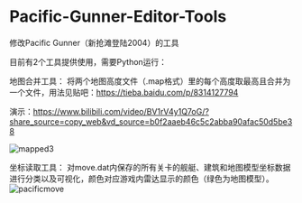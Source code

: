# Pacific-Gunner-Editor-Tools
修改Pacific Gunner（新抢滩登陆2004）的工具

目前有2个工具提供使用，需要Python运行：

地图合并工具：
将两个地图高度文件（.map格式）里的每个高度取最高且合并为一个文件，用法见贴吧：https://tieba.baidu.com/p/8314127794


演示：https://www.bilibili.com/video/BV1rV4y1Q7oG/?share_source=copy_web&vd_source=b0f2aaeb46c5c2abba90afac50d5be38


![mapped3](https://user-images.githubusercontent.com/70968294/227723333-317fc7da-5c20-4eba-93d2-3bce3a685f3b.jpg)


坐标读取工具：
对move.dat内保存的所有关卡的舰艇、建筑和地图模型坐标数据进行分类以及可视化，颜色对应游戏内雷达显示的颜色（绿色为地图模型）。
![pacificmove](https://user-images.githubusercontent.com/70968294/226758129-8c2cfd20-175e-4edf-9036-ed7b213f1123.png)
